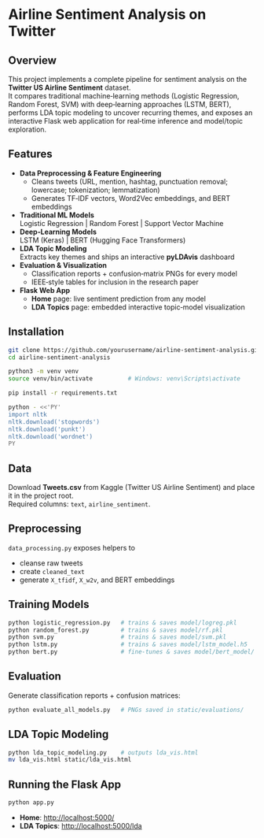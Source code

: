 
# Airline Sentiment Analysis on Twitter

## Overview
This project implements a complete pipeline for sentiment analysis on the **Twitter US Airline Sentiment** dataset.  
It compares traditional machine‑learning methods (Logistic Regression, Random Forest, SVM) with deep‑learning approaches (LSTM, BERT), performs LDA topic modeling to uncover recurring themes, and exposes an interactive Flask web application for real‑time inference and model/topic exploration.

## Features
- **Data Preprocessing & Feature Engineering**
  - Cleans tweets (URL, mention, hashtag, punctuation removal; lowercase; tokenization; lemmatization)
  - Generates TF‑IDF vectors, Word2Vec embeddings, and BERT embeddings  
- **Traditional ML Models**   
  Logistic Regression | Random Forest | Support Vector Machine  
- **Deep‑Learning Models**   
  LSTM (Keras) | BERT (Hugging Face Transformers)  
- **LDA Topic Modeling**   
  Extracts key themes and ships an interactive **pyLDAvis** dashboard  
- **Evaluation & Visualization**
  - Classification reports + confusion‑matrix PNGs for every model
  - IEEE‑style tables for inclusion in the research paper
- **Flask Web App**
  - **Home** page: live sentiment prediction from any model  
  - **LDA Topics** page: embedded interactive topic‑model visualization  


## Installation
```bash
git clone https://github.com/yourusername/airline-sentiment-analysis.git
cd airline-sentiment-analysis

python3 -m venv venv
source venv/bin/activate          # Windows: venv\Scripts\activate

pip install -r requirements.txt

python - <<'PY'
import nltk
nltk.download('stopwords')
nltk.download('punkt')
nltk.download('wordnet')
PY
```

## Data
Download **Tweets.csv** from Kaggle (Twitter US Airline Sentiment) and place it in the project root.  
Required columns: `text`, `airline_sentiment`.

## Preprocessing
`data_processing.py` exposes helpers to
- cleanse raw tweets
- create `cleaned_text`
- generate `X_tfidf`, `X_w2v`, and BERT embeddings

## Training Models
```bash
python logistic_regression.py   # trains & saves model/logreg.pkl
python random_forest.py         # trains & saves model/rf.pkl
python svm.py                   # trains & saves model/svm.pkl
python lstm.py                  # trains & saves model/lstm_model.h5
python bert.py                  # fine‑tunes & saves model/bert_model/
```

## Evaluation
Generate classification reports + confusion matrices:
```bash
python evaluate_all_models.py   # PNGs saved in static/evaluations/
```

## LDA Topic Modeling
```bash
python lda_topic_modeling.py    # outputs lda_vis.html
mv lda_vis.html static/lda_vis.html
```

## Running the Flask App
```bash
python app.py
```
- **Home**: <http://localhost:5000/>  
- **LDA Topics**: <http://localhost:5000/lda>
